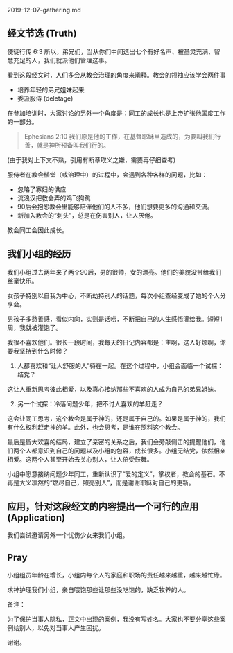 2019-12-07-gathering.md


## 经文节选 (Truth)

使徒行传 6:3 所以，弟兄们，当从你们中间选出七个有好名声、被圣灵充满、智慧充足的人，我们就派他们管理这事。 

看到这段经文时，人们多会从教会治理的角度来阐释。教会的领袖应该学会两件事

- 培养年轻的弟兄姐妹起来
- 委派服侍 (deletage)

在参加培训时，大家讨论的另外一个角度是：同工的成长也是上帝扩张他国度工作的一部分。

> Ephesians 2:10 我们原是他的工作，在基督耶稣里造成的，为要叫我们行善，就是神所预备叫我们行的。 

(由于我对上下文不熟，引用有断章取义之嫌，需要再仔细查考)

服侍者在教会植堂（或治理中）的过程中，会遇到各种各样的问题，比如：

- 忽略了寡妇的供应
- 流浪汉把教会弄的鸡飞狗跳
- 90后会抱怨教会里能够陪伴他们的人不多，他们想要更多的沟通和交流。
- 新加入教会的“刺头”，总是在伤害别人，让人厌倦。

教会同工会因此成长。


## 我们小组的经历 

我们小组过去两年来了两个90后，男的很帅，女的漂亮。他们的美貌没带给我们丝毫快乐。

女孩子特别以自我为中心，不断劫持别人的话题，每次小组查经变成了她的个人分享会。

男孩子多愁善感，看似内向，实则是话唠，不断把自己的人生感悟灌给我。短短1周，我就被灌饱了。

我很不喜欢他们。很长一段时间，我每天的日记内容都是：主啊，这人好烦啊，你要我坚持到什么时候？


1. 人都喜欢和“让人舒服的人”待在一起。在这个过程中，小组会面临一个试探：结党？

这让人重新思考彼此相爱，以及真心接纳那些不喜欢的人成为自己的弟兄姐妹。

2. 另一个试探：冷落问题少年，把不讨人喜欢的羊赶走？

这会让同工思考，这个教会是属于神的，还是属于自己的。如果是属于神的，我们有什么权利赶走神的羊。此外，也会思考，是谁在照料这个教会。

最后是皆大欢喜的结局，建立了亲密的关系之后，我们会旁敲侧击的提醒他们，他们两个人都意识到自己的问题以及小组的包容，成长很多。小组无结党，依然相亲相爱。这两个人甚至开始去关心别人，让人倍受鼓舞。

小组中愿意接纳问题少年同工，重新认识了“爱的定义”，掌权者，教会的基石。不再是大义凛然的“燃尽自己，照亮别人”，而是谢谢耶稣对自己的更新。

## 应用，针对这段经文的内容提出一个可行的应用 (Application)

我们尝试邀请另外一个忧伤少女来我们小组。

## Pray

小组组员年龄在增长，小组内每个人的家庭和职场的责任越来越重，越来越忙碌。

求神护理我们小组，亲自喂饱那些让那些没吃饱的，缺乏牧养的人。


备注：

为了保护当事人隐私，正文中出现的案例，我没有写姓名。大家也不要分享这些案例给别人，以免对当事人产生困扰。

谢谢。


